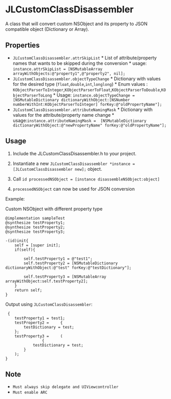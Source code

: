 JLCustomClassDisassembler
=========================


A class that will convert custom NSObject and its property to JSON compatible object (Dictionary or Array).



Properties
----------
* ```JLCustomClassDisassembler.attrSkipList```
      * List of attribute/property names that wants to be skipped during the conversion 
      * usage: ```instance.attrSkipList = [NSMutableArray arrayWithObjects:@"property1",@"property2", nil];```
* ```JLCustomClassDisassembler.objectTypeChange```
      * Dictionary with values for the desired type (``float``,``double``,``int``,``longlong``)
      * Enum values : ```KObjectParserToInteger```,```KObjectParserToFloat```,```KObjectParserToDouble```,```KObjectParserToLong```
      * Usage: ```instance.objectTypeChange = [NSMutableDictionary dictionaryWithObject:[NSNumber numberWithInt:KObjectParserToInteger] forKey:@"oldPropertyName"];```
* ```JLCustomClassDisassembler.attributeNamingMask```
      * Dictionary with values for the attribute/property name change
      * usage:```instance.attributeNamingMask =  [NSMutableDictionary dictionaryWithObject:@"newPropertyName" forKey:@"oldPropertyName"];```

Usage
------

1) Include the JLCustomClassDisassembler.h to your project.

2) Instantiate a new ```JLCustomClassDisassembler *instance = [JLCustomClassDisassembler new];``` object.

3) Call ```id processedNSObject = [instance disassembleNSObject:object]```

4) ```processedNSObject``` can now be used for JSON conversion 


Example:

Custom NSObject with different property type
```
@implementation sampleTest
@synthesize testProperty1;
@synthesize testProperty2;
@synthesize testProperty3;

-(id)init{
    self = [super init];
    if(self){
        
        self.testProperty1 = @"test1";
        self.testProperty2 = [NSMutableDictionary dictionaryWithObject:@"test" forKey:@"testDictionary"];
        
        self.testProperty3 = [NSMutableArray arrayWithObject:self.testProperty2];
    }
    return self;
}

```

Output using ``JLCustomClassDisassembler``:

```
 {
    testProperty1 = test1;
    testProperty2 =     {
        testDictionary = test;
    };
    testProperty3 =     (
                {
            testDictionary = test;
        }
    );
}
```


Note
----

* `Must always skip delegate and UIViewcontroller`
* `Must enable ARC`
